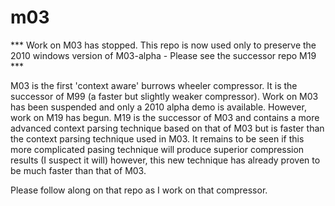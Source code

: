 # m03

*** Work on M03 has stopped. This repo is now used only to preserve the 2010 windows version of 
M03-alpha  - Please see the successor repo M19 ***

M03 is the first 'context aware' burrows wheeler compressor.  It is the successor of M99 (a faster but slightly weaker
compressor).
Work on M03 has been suspended and only a 2010 alpha demo is available.  However, work on M19 has begun. M19 is the
successor of M03 and contains a more advanced context parsing technique based on that of M03 but is faster than the context parsing
technique used in M03.  It remains to be seen if this more complicated pasing technique will produce superior compression
results (I suspect it will) however, this new technique has already proven to be much faster than that of M03.

Please follow along on that repo as I work on that compressor.
